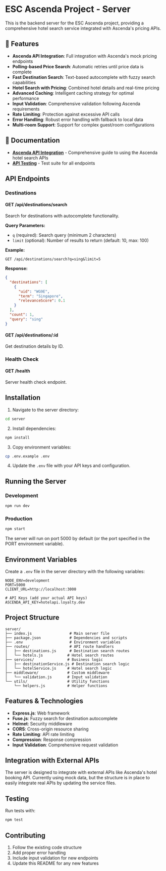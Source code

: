 # ESC Ascenda Project - Server

This is the backend server for the ESC Ascenda project, providing a comprehensive hotel search service integrated with Ascenda's pricing APIs.

## 🚀 Features

- **Ascenda API Integration**: Full integration with Ascenda's mock pricing endpoints
- **Polling-based Price Search**: Automatic retries until price data is complete
- **Fast Destination Search**: Text-based autocomplete with fuzzy search capabilities
- **Hotel Search with Pricing**: Combined hotel details and real-time pricing
- **Advanced Caching**: Intelligent caching strategy for optimal performance
- **Input Validation**: Comprehensive validation following Ascenda requirements
- **Rate Limiting**: Protection against excessive API calls
- **Error Handling**: Robust error handling with fallback to local data
- **Multi-room Support**: Support for complex guest/room configurations

## 📖 Documentation

- **[Ascenda API Integration](./ASCENDA_API.md)** - Comprehensive guide to using the Ascenda hotel search APIs
- **[API Testing](./examples/ascenda-api-test.js)** - Test suite for all endpoints

## API Endpoints

### Destinations

#### GET /api/destinations/search
Search for destinations with autocomplete functionality.

**Query Parameters:**
- `q` (required): Search query (minimum 2 characters)
- `limit` (optional): Number of results to return (default: 10, max: 100)

**Example:**
```
GET /api/destinations/search?q=sing&limit=5
```

**Response:**
```json
{
  "destinations": [
    {
      "uid": "WG9E",
      "term": "Singapore",
      "relevanceScore": 0.1
    }
  ],
  "count": 1,
  "query": "sing"
}
```

#### GET /api/destinations/:id
Get destination details by ID.


### Health Check

#### GET /health
Server health check endpoint.

## Installation

1. Navigate to the server directory:
```bash
cd server
```

2. Install dependencies:
```bash
npm install
```

3. Copy environment variables:
```bash
cp .env.example .env
```

4. Update the `.env` file with your API keys and configuration.

## Running the Server

### Development
```bash
npm run dev
```

### Production
```bash
npm start
```

The server will run on port 5000 by default (or the port specified in the PORT environment variable).

## Environment Variables

Create a `.env` file in the server directory with the following variables:

```
NODE_ENV=development
PORT=5000
CLIENT_URL=http://localhost:3000

# API Keys (add your actual API keys)
ASCENDA_API_KEY=hotelapi.loyalty.dev

```

## Project Structure

```
server/
├── index.js                 # Main server file
├── package.json             # Dependencies and scripts
├── .env                     # Environment variables
├── routes/                  # API route handlers
│   ├── destinations.js      # Destination search routes
│   └── hotels.js           # Hotel search routes
├── services/               # Business logic
│   ├── destinationService.js # Destination search logic
│   └── hotelService.js     # Hotel search logic
├── middleware/             # Custom middleware
│   └── validation.js       # Input validation
└── utils/                  # Utility functions
    └── helpers.js          # Helper functions
```

## Features & Technologies

- **Express.js**: Web framework
- **Fuse.js**: Fuzzy search for destination autocomplete
- **Helmet**: Security middleware
- **CORS**: Cross-origin resource sharing
- **Rate Limiting**: API rate limiting
- **Compression**: Response compression
- **Input Validation**: Comprehensive request validation

## Integration with External APIs

The server is designed to integrate with external APIs like Ascenda's hotel booking API. Currently using mock data, but the structure is in place to easily integrate real APIs by updating the service files.

## Testing

Run tests with:
```bash
npm test
```

## Contributing

1. Follow the existing code structure
2. Add proper error handling
3. Include input validation for new endpoints
4. Update this README for any new features
